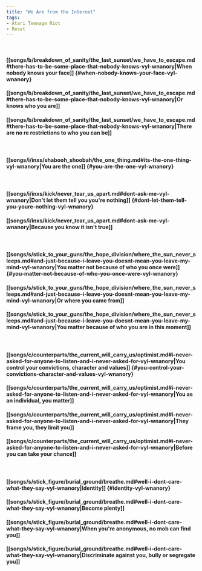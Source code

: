 ```yaml
---
title: "We Are from the Internet"
tags:
- Atari Teenage Riot
- Reset
---
```

&nbsp;
#### [[songs/b/breakdown_of_sanity/the_last_sunset/we_have_to_escape.md#there-has-to-be-some-place-that-nobody-knows-vyl-wnanory|When nobody knows your face]] {#when-nobody-knows-your-face-vyl-wnanory}
#### [[songs/b/breakdown_of_sanity/the_last_sunset/we_have_to_escape.md#there-has-to-be-some-place-that-nobody-knows-vyl-wnanory|Or knows who you are]]
#### [[songs/b/breakdown_of_sanity/the_last_sunset/we_have_to_escape.md#there-has-to-be-some-place-that-nobody-knows-vyl-wnanory|There are no re restrictions to who you can be]]
&nbsp;
#### [[songs/i/inxs/shabooh_shoobah/the_one_thing.md#its-the-one-thing-vyl-wnanory|You are the one]] {#you-are-the-one-vyl-wnanory}
&nbsp;
#### [[songs/i/inxs/kick/never_tear_us_apart.md#dont-ask-me-vyl-wnanory|Don't let them tell you you're nothing]] {#dont-let-them-tell-you-youre-nothing-vyl-wnanory}
#### [[songs/i/inxs/kick/never_tear_us_apart.md#dont-ask-me-vyl-wnanory|Because you know it isn't true]]
&nbsp;
#### [[songs/s/stick_to_your_guns/the_hope_division/where_the_sun_never_sleeps.md#and-just-because-i-leave-you-doesnt-mean-you-leave-my-mind-vyl-wnanory|You matter not because of who you once were]] {#you-matter-not-because-of-who-you-once-were-vyl-wnanory}
#### [[songs/s/stick_to_your_guns/the_hope_division/where_the_sun_never_sleeps.md#and-just-because-i-leave-you-doesnt-mean-you-leave-my-mind-vyl-wnanory|Or where you came from]]
#### [[songs/s/stick_to_your_guns/the_hope_division/where_the_sun_never_sleeps.md#and-just-because-i-leave-you-doesnt-mean-you-leave-my-mind-vyl-wnanory|You matter because of who you are in this moment]]
&nbsp;
#### [[songs/c/counterparts/the_current_will_carry_us/optimist.md#i-never-asked-for-anyone-to-listen-and-i-never-asked-for-vyl-wnanory|You control your convictions, character and values]] {#you-control-your-convictions-character-and-values-vyl-wnanory}
#### [[songs/c/counterparts/the_current_will_carry_us/optimist.md#i-never-asked-for-anyone-to-listen-and-i-never-asked-for-vyl-wnanory|You as an individual, you matter]]
#### [[songs/c/counterparts/the_current_will_carry_us/optimist.md#i-never-asked-for-anyone-to-listen-and-i-never-asked-for-vyl-wnanory|They frame you, they limit you]]
#### [[songs/c/counterparts/the_current_will_carry_us/optimist.md#i-never-asked-for-anyone-to-listen-and-i-never-asked-for-vyl-wnanory|Before you can take your chance]]
&nbsp;
#### [[songs/s/stick_figure/burial_ground/breathe.md#well-i-dont-care-what-they-say-vyl-wnanory|Identity]] {#identity-vyl-wnanory}
#### [[songs/s/stick_figure/burial_ground/breathe.md#well-i-dont-care-what-they-say-vyl-wnanory|Become plenty]]
#### [[songs/s/stick_figure/burial_ground/breathe.md#well-i-dont-care-what-they-say-vyl-wnanory|When you're anonymous, no mob can find you]]
#### [[songs/s/stick_figure/burial_ground/breathe.md#well-i-dont-care-what-they-say-vyl-wnanory|Discriminate against you, bully or segregate you]]
